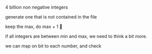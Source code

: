 4 billion non negative integers

generate one that is not contained in the file

keep the max, do max + 1 :shrug:

if all integers are between min and max, we need to think a bit more.

we can map on bit to each number, and check
